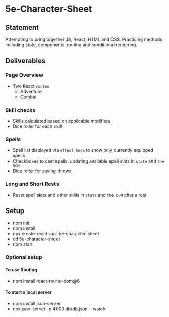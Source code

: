# 5e-Character-Sheet

## Statement
Attempting to bring together JS, React, HTML and CSS. Practicing methods including state, components, routing and conditional rendering.

## Deliverables

### Page Overview
- Two React `routes` 
  - Adventure
  - Combat
  
### Skill checks
- Skills calculated based on applicable modifiers 
- Dice roller for each skill

### Spells 
- Spell list displayed via `effect hook` to show only currently equipped spells
- Checkboxes to cast spells, updating available spell slots in `state` and `the DOM`
- Dice roller for saving throws

### Long and Short Rests
- Reset spell slots and other skills in `state` and `the DOM` after a rest

## Setup
- npm init
- npm install
- npx create-react-app 5e-character-sheet
- cd 5e-character-sheet
- npm start

### Optional setup
#### To use Routing
- npm install react-router-dom@6
#### To start a local server
- npm install json-server
- npx json-server -p 4000 db/db.json --watch
